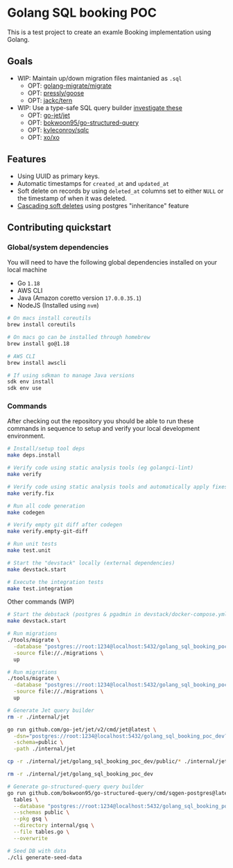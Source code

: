 # Golang SQL booking POC

This is a test project to create an examle  Booking implementation using Golang.

## Goals

* WIP: Maintain up/down migration files maintanied as `.sql`
  * OPT: [golang-migrate/migrate](https://github.com/golang-migrate/migrate)
  * OPT: [pressly/goose](https://github.com/pressly/goose)
  * OPT: [jackc/tern](https://github.com/jackc/tern)
* WIP: Use a type-safe SQL query builder [investigate these](https://awesome-go.com/sql-query-builders/)
  * OPT: [go-jet/jet](https://github.com/go-jet/jet)
  * OPT: [bokwoon95/go-structured-query](https://github.com/bokwoon95/go-structured-query)
  * OPT: [kyleconroy/sqlc](https://github.com/kyleconroy/sqlc)
  * OPT: [xo/xo](https://github.com/xo/xo)

## Features

* Using UUID as primary keys.
* Automatic timestamps for `created_at` and `updated_at`
* Soft delete on records by using `deleted_at` columns set to either `NULL` or the timestamp of when it was deleted.
* [Cascading soft deletes](https://stackoverflow.com/questions/506432/cascading-soft-delete/53046345#53046345) using postgres "inheritance" feature

## Contributing quickstart

### Global/system dependencies

You will need to have the following global dependencies installed on your local machine

* Go `1.18`
* AWS CLI
* Java (Amazon coretto version `17.0.0.35.1`)
* NodeJS (Installed using `nvm`)

```sh
# On macs install coreutils
brew install coreutils

# On macs go can be installed through homebrew
brew install go@1.18

# AWS CLI
brew install awscli

# If using sdkman to manage Java versions
sdk env install
sdk env use
```

### Commands

After checking out the repository you should be able to run these commands in sequence to setup and verify your local development environment.

```sh
# Install/setup tool deps
make deps.install

# Verify code using static analysis tools (eg golangci-lint)
make verify

# Verify code using static analysis tools and automatically apply fixes when possible
make verify.fix

# Run all code generation
make codegen

# Verify empty git diff after codegen
make verify.empty-git-diff

# Run unit tests
make test.unit

# Start the "devstack" locally (external dependencies)
make devstack.start

# Execute the integration tests
make test.integration
```

Other commands (WIP)

```sh
# Start the debstack (postgres & pgadmin in devstack/docker-compose.yml)
make devstack.start

# Run migrations
./tools/migrate \
  -database "postgres://root:1234@localhost:5432/golang_sql_booking_poc_dev?sslmode=disable" \
  -source file://./migrations \
  up

# Run migrations
./tools/migrate \
  -database "postgres://root:1234@localhost:5432/golang_sql_booking_poc_dev?sslmode=disable" \
  -source file://./migrations \
  up

# Generate Jet query builder
rm -r ./internal/jet

go run github.com/go-jet/jet/v2/cmd/jet@latest \
  -dsn="postgres://root:1234@localhost:5432/golang_sql_booking_poc_dev?sslmode=disable" \
  -schema=public \
  -path ./internal/jet

cp -r ./internal/jet/golang_sql_booking_poc_dev/public/* ./internal/jet

rm -r ./internal/jet/golang_sql_booking_poc_dev

# Generate go-structured-query query builder
go run github.com/bokwoon95/go-structured-query/cmd/sqgen-postgres@latest \
  tables \
  --database "postgres://root:1234@localhost:5432/golang_sql_booking_poc_dev?sslmode=disable" \
  --schemas public \
  --pkg gsq \
  --directory internal/gsq \
  --file tables.go \
  --overwrite

# Seed DB with data
./cli generate-seed-data
```
